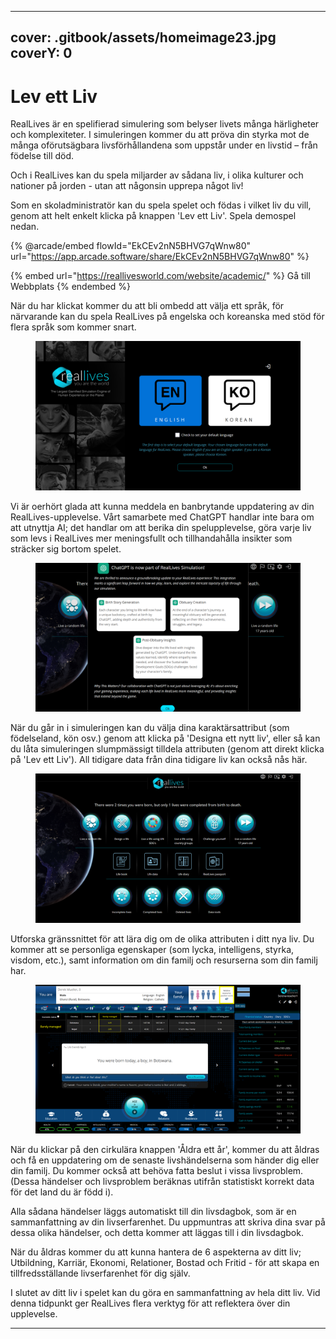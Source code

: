 
---
cover: .gitbook/assets/homeimage23.jpg
coverY: 0
---

# Lev ett Liv

RealLives är en spelifierad simulering som belyser livets många härligheter och komplexiteter. I simuleringen kommer du att pröva din styrka mot de många oförutsägbara livsförhållandena som uppstår under en livstid – från födelse till död.

Och i RealLives kan du spela miljarder av sådana liv, i olika kulturer och nationer på jorden - utan att någonsin upprepa något liv!

Som en skoladministratör kan du spela spelet och födas i vilket liv du vill, genom att helt enkelt klicka på knappen 'Lev ett Liv'. Spela demospel nedan.

{% @arcade/embed flowId="EkCEv2nN5BHVG7qWnw80" url="https://app.arcade.software/share/EkCEv2nN5BHVG7qWnw80" %}

{% embed url="https://reallivesworld.com/website/academic/" %}
Gå till Webbplats
{% endembed %}

När du har klickat kommer du att bli ombedd att välja ett språk, för närvarande kan du spela RealLives på engelska och koreanska med stöd för flera språk som kommer snart.

<figure><img src=".gitbook/assets/Screenshot 2024-03-11 132854.png" alt=""><figcaption></figcaption></figure>

Vi är oerhört glada att kunna meddela en banbrytande uppdatering av din RealLives-upplevelse. Vårt samarbete med ChatGPT handlar inte bara om att utnyttja AI; det handlar om att berika din spelupplevelse, göra varje liv som levs i RealLives mer meningsfullt och tillhandahålla insikter som sträcker sig bortom spelet.

<figure><img src=".gitbook/assets/Screenshot 2024-03-11 132903.png" alt=""><figcaption></figcaption></figure>

När du går in i simuleringen kan du välja dina karaktärsattribut (som födelseland, kön osv.) genom att klicka på 'Designa ett nytt liv', eller så kan du låta simuleringen slumpmässigt tilldela attributen (genom att direkt klicka på 'Lev ett Liv'). All tidigare data från dina tidigare liv kan också nås här.

<figure><img src=".gitbook/assets/Screenshot 2024-03-11 132923.png" alt=""><figcaption></figcaption></figure>

Utforska gränssnittet för att lära dig om de olika attributen i ditt nya liv. Du kommer att se personliga egenskaper (som lycka, intelligens, styrka, visdom, etc.), samt information om din familj och resurserna som din familj har.

<figure><img src=".gitbook/assets/Screenshot 2024-03-11 133915.png" alt=""><figcaption></figcaption></figure>

När du klickar på den cirkulära knappen 'Åldra ett år', kommer du att åldras och få en uppdatering om de senaste livshändelserna som händer dig eller din familj. Du kommer också att behöva fatta beslut i vissa livsproblem. (Dessa händelser och livsproblem beräknas utifrån statistiskt korrekt data för det land du är född i).

Alla sådana händelser läggs automatiskt till din livsdagbok, som är en sammanfattning av din livserfarenhet. Du uppmuntras att skriva dina svar på dessa olika händelser, och detta kommer att läggas till i din livsdagbok.

När du åldras kommer du att kunna hantera de 6 aspekterna av ditt liv; Utbildning, Karriär, Ekonomi, Relationer, Bostad och Fritid - för att skapa en tillfredsställande livserfarenhet för dig själv.

I slutet av ditt liv i spelet kan du göra en sammanfattning av hela ditt liv. Vid denna tidpunkt ger RealLives flera verktyg för att reflektera över din upplevelse.

***
